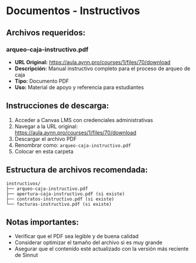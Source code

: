 # Documentos - Instructivos

## Archivos requeridos:

### arqueo-caja-instructivo.pdf
- **URL Original:** https://aula.aynn.pro/courses/1/files/70/download
- **Descripción:** Manual instructivo completo para el proceso de arqueo de caja
- **Tipo:** Documento PDF
- **Uso:** Material de apoyo y referencia para estudiantes

## Instrucciones de descarga:
1. Acceder a Canvas LMS con credenciales administrativas
2. Navegar a la URL original: https://aula.aynn.pro/courses/1/files/70/download
3. Descargar el archivo PDF
4. Renombrar como: `arqueo-caja-instructivo.pdf`
5. Colocar en esta carpeta

## Estructura de archivos recomendada:
```
instructivos/
├── arqueo-caja-instructivo.pdf
├── apertura-caja-instructivo.pdf (si existe)
├── contratos-instructivo.pdf (si existe)
└── facturas-instructivo.pdf (si existe)
```

## Notas importantes:
- Verificar que el PDF sea legible y de buena calidad
- Considerar optimizar el tamaño del archivo si es muy grande
- Asegurar que el contenido esté actualizado con la versión más reciente de Sinnut
